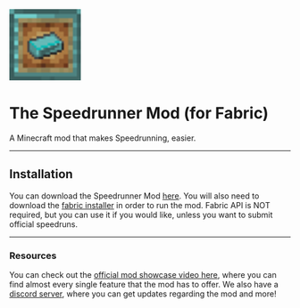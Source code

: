 <img src="src/main/resources/assets/speedrunnermod/icon.png" width="128">

# The Speedrunner Mod (for Fabric)

A Minecraft mod that makes Speedrunning, easier.

---

## Installation

You can download the Speedrunner Mod [here](https://www.curseforge.com/minecraft/mc-mods/speedrunner-mod). You will also need to download the [fabric installer](https://fabricmc.net/use/) in order to run the mod. Fabric API is NOT required, but you can use it if you would like, unless you want to submit official speedruns.

---

### Resources

You can check out the [official mod showcase video here](), where you can find almost every single feature that the mod has to offer. We also have a [discord server](), where you can get updates regarding the mod and more!
